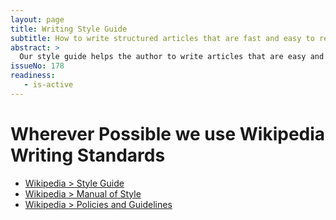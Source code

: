 ```yaml
---
layout: page
title: Writing Style Guide
subtitle: How to write structured articles that are fast and easy to read.
abstract: > 
  Our style guide helps the author to write articles that are easy and fast to read for you: the reader. It takes the inexperienced author by the hand with ready to use templates. Instead the experienced author uses the style guide as reference to look up specifics on how we write at V² to provide consistent articles. Last but not least we ensure politeness through an etiquette including proper attribution.
issueNo: 178
readiness:
   - is-active
---
```



# Wherever Possible we use Wikipedia Writing Standards

- [Wikipedia > Style Guide](https://en.wikipedia.org/wiki/Style_guide)
- [Wikipedia > Manual of Style](https://en.wikipedia.org/wiki/Wikipedia:Manual_of_Style)
- [Wikipedia > Policies and Guidelines](https://en.wikipedia.org/wiki/Wikipedia:Policies_and_guidelines)

